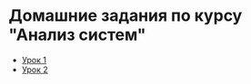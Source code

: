 # Домашние задания по курсу "Анализ систем"

- [Урок 1](/Homework1/HW1.md)
- [Урок 2](/Homework2/HW2.md)
